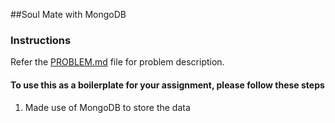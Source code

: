 ##Soul Mate with MongoDB

### Instructions
Refer the [PROBLEM.md](./PROBLEM.md) file for problem description.

#### To use this as a boilerplate for your assignment, please follow these steps

1. Made use of MongoDB to store the data

